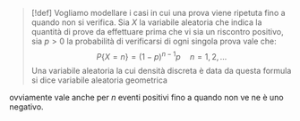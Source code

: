 > [!def]
> Vogliamo modellare i casi in cui una prova viene ripetuta fino a quando non si verifica. Sia $X$ la variabile aleatoria che indica la quantità di prove da effettuare prima che vi sia un riscontro positivo, sia $p > 0$ la probabilità di verificarsi di ogni singola prova vale che:
> $$ P\{ X = n \} = (1 - p)^{n-1}p \quad n =1,2,\dots $$
> Una variabile aleatoria la cui densità discreta è data da questa formula si dice variabile aleatoria geometrica


ovviamente vale anche per $n$ eventi positivi fino a quando non ve ne è uno negativo. 